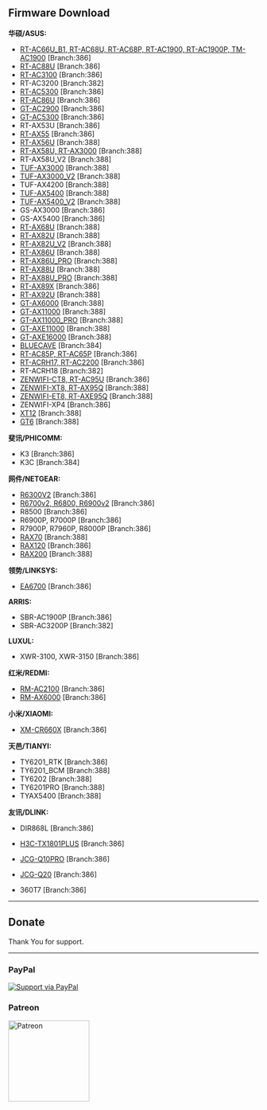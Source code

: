 Firmware Download
-----------------
**华硕/ASUS:**

 * [RT-AC66U_B1, RT-AC68U, RT-AC68P, RT-AC1900, RT-AC1900P, TM-AC1900](https://mega.nz/folder/RU8yWTwR#CARSgNhGHVswk_F3os21Vw)  [Branch:386]
 * [RT-AC88U](https://mega.nz/folder/EBFlxSyJ#rfB2pGgG_UGreFXNuM_iuA)  [Branch:386]
 * [RT-AC3100](https://mega.nz/folder/gQ00DZKC#U-4oGEOW1LXvL5xYPprLxQ) [Branch:386]
 * RT-AC3200 [Branch:382]
 * [RT-AC5300](https://mega.nz/folder/QRtVhSSb#Vsg69evoJMn5iFzjLVgQXg) [Branch:386]
 * [RT-AC86U](https://mega.nz/folder/MAVRHCQY#MURd2OUURo4rBhEkDGlo5Q) [Branch:386]
 * [GT-AC2900](https://mega.nz/folder/NF0wwaIA#e0VUxrey2fZzCnKUlFNmrg) [Branch:386]
 * [GT-AC5300](https://mega.nz/folder/pRt1mIpK#_i40UQFawo2ZXO3lHfgfnw) [Branch:386]
 * RT-AX53U [Branch:386]
 * [RT-AX55](https://mega.nz/folder/8Q9BiR4I#wnZt16fCcqwEearvAtHO0A) [Branch:386]
 * [RT-AX56U](https://mega.nz/folder/xY1EFACB#N8Ks3KgA1UtIp-kK79SNbQ) [Branch:388]
 * [RT-AX58U, RT-AX3000](https://mega.nz/folder/5Z93jC4L#sE4tRyO431Aisu10Ifz_9A) [Branch:388]
 * RT-AX58U_V2 [Branch:388]
 * [TUF-AX3000](https://mega.nz/folder/0EUwRTYJ#a1ZdzjONXRt5gpeJ171xbA) [Branch:388]
 * [TUF-AX3000_V2](https://mega.nz/folder/dVN2xSRJ#NixxO1uhRvGmFLL7IOAqeA) [Branch:388]
 * TUF-AX4200 [Branch:388]
 * [TUF-AX5400](https://mega.nz/folder/xYExCKCL#_UKquRyii3znSAH5zM0uyA) [Branch:388]
 * [TUF-AX5400_V2](https://mega.nz/folder/AcEiTKyL#Wb3DLGeY6PgVp67E6S3NNA) [Branch:388]
 * GS-AX3000 [Branch:386]
 * GS-AX5400 [Branch:386]
 * [RT-AX68U](https://mega.nz/folder/1FckAKgL#lwOgpkd5mP2qP8b27jUwdg) [Branch:388]
 * [RT-AX82U](https://mega.nz/folder/IN8lAK7I#Fv7LWqcu2xeARQeFdL1S2A) [Branch:388]
 * [RT-AX82U_V2](https://mega.nz/folder/tYNmRAiK#-5fpyRRWm-r6k5LOVPgz1w) [Branch:388]
 * [RT-AX86U](https://mega.nz/folder/EYcVXS4Y#7zCbDAwyHqpV9zcVPXAHYA) [Branch:388]
 * [RT-AX86U_PRO](https://mega.nz/folder/FJcHETbQ#jYDJEjkuTZquFv1lf_UNKg) [Branch:388]
 * [RT-AX88U](https://mega.nz/folder/YJVknICI#NFeqf8QB-GGwGHit5mguXA) [Branch:388]
 * [RT-AX88U_PRO](https://mega.nz/folder/IYFSmaBA#4-4jl7kGvFeH_u2INaEVsQ) [Branch:388]
 * [RT-AX89X](https://mega.nz/folder/QVcg1TbT#FZEuVxWJQejBJj2tEiur-w) [Branch:386]
 * [RT-AX92U](https://mega.nz/folder/4M8zRKLL#LuPQEH2hGuYGfSGshBgQNg) [Branch:388]
 * [GT-AX6000](https://mega.nz/folder/IQ0BybJQ#39e7wWVhGyXQvAoQ4pT5Kw) [Branch:388]
 * [GT-AX11000](https://mega.nz/folder/UQUShKKB#S4oFHblq6VjqbxnMfqWXmQ) [Branch:388]
 * [GT-AX11000_PRO](https://mega.nz/folder/1BFBiaBJ#5_yhcYbvKmEWA139R6nDHQ) [Branch:388]
 * [GT-AXE11000](https://mega.nz/folder/5AFUHaxC#jTmJFAinp1g-gEQ2oKMxLQ) [Branch:388]
 * [GT-AXE16000](https://mega.nz/folder/ER9ljQDY#d3amSZM6F4K_mWYj4tuGNg) [Branch:388]
 * [BLUECAVE](https://mega.nz/folder/kQ1wFKpR#W1b6VzWymADrqRO9Hhemnw) [Branch:384]
 * [RT-AC85P, RT-AC65P](https://mega.nz/folder/FZ9xVK6K#WvvfkZSaKa-sepGN3Rw7ng) [Branch:386]
 * [RT-ACRH17, RT-AC2200](https://mega.nz/folder/BB9xDQxR#eLYYJfN3_zQkyqt0WHYRmQ) [Branch:386]
 * RT-ACRH18 [Branch:382]
 * [ZENWIFI-CT8, RT-AC95U](https://mega.nz/folder/JdFXVZRY#Qtj2DAuBK2Lv0wLIgP7ZRg) [Branch:386]
 * [ZENWIFI-XT8, RT-AX95Q](https://mega.nz/folder/IEMQVAxL#K35LQgqZmVRJR6gsR2PNqw) [Branch:388]
 * [ZENWIFI-ET8, RT-AXE95Q](https://mega.nz/folder/cVsQ0IQB#VuCX-UWRjLm-RdJiR_5lXg) [Branch:388]
 * ZENWIFI-XP4 [Branch:386]
 * [XT12](https://mega.nz/folder/UANUBJpZ#2-zavtjy3NJdTXAhSROA5Q) [Branch:388]
 * [GT6](https://mega.nz/folder/gUsmmRLJ#FBNGK9d1IaVYlm5_9JlqLA) [Branch:388]




**斐讯/PHICOMM:**

* K3 [Branch:386]
* K3C [Branch:384]


**网件/NETGEAR:**

* [R6300V2](https://mega.nz/folder/tc0yCZzL#R5TyLYoNBrXAWEKNTJdgOg) [Branch:386]
* [R6700v2, R6800, R6900v2](https://mega.nz/folder/0Y92XLCR#CwHXRNLOBelaLVk3TyxvmQ) [Branch:386]
* R8500 [Branch:386]
* R6900P, R7000P [Branch:386]
* R7900P, R7960P, R8000P [Branch:386]
* [RAX70](https://mega.nz/folder/5YlgiaCR#yk9o_GzmCWwzrpopNW0b0g) [Branch:388]
* [RAX120](https://mega.nz/folder/1NkRlCZY#8JOs5d02yJgRFov2wxbziA) [Branch:386]
* [RAX200](https://mega.nz/folder/lVdHmaKQ#Hm3_tI0LMmd0urQt_GHnkw) [Branch:388]



**领势/LINKSYS:**

* [EA6700](https://mega.nz/folder/RFtCTTaS#ezM3Ihig0pIKwEUc6y0dOQ)  [Branch:386]


**ARRIS:**

* SBR-AC1900P [Branch:386]
* SBR-AC3200P [Branch:382]


**LUXUL:**

* XWR-3100, XWR-3150 [Branch:386]


**红米/REDMI:**

* [RM-AC2100](https://mega.nz/folder/9BtXVCRY#laNmbn13RO8mqd5tVTasZQ) [Branch:386]
* [RM-AX6000](https://mega.nz/folder/YY9j3JjD#ZHC8WLnNtVrjN7TDQvgAmw) [Branch:386]

**小米/XIAOMI:**

* [XM-CR660X](https://mega.nz/folder/4MUG0TgT#X-Qww0XyfNV1lt1o_7xviA) [Branch:386]



**天邑/TIANYI:**

* TY6201_RTK [Branch:386]
* TY6201_BCM [Branch:388]
* TY6202 [Branch:388]
* TY6201PRO [Branch:388]
* TYAX5400 [Branch:388]



**友讯/DLINK:**

* DIR868L [Branch:386]


* [H3C-TX1801PLUS](https://mega.nz/folder/lI1QgbjB#Dgqr-pAUj3duAF1idGUw-g) [Branch:386]
* [JCG-Q10PRO](https://mega.nz/folder/oYciVZRQ#5r5X6nRx3ycbrAirzVaRtA) [Branch:386]
* [JCG-Q20](https://mega.nz/folder/VdcGjK7R#pCz9sSoThqur5aeEcTzDuQ) [Branch:386]
* 360T7 [Branch:386]


-----------------

## Donate

Thank You for support.

-----------------

### PayPal

[![Support via PayPal](https://cdn.rawgit.com/twolfson/paypal-github-button/1.0.0/dist/button.svg)](https://paypal.me/paldier9/)


### Patreon

<a href="https://www.patreon.com/swrtdev">
<img src="https://sebastianlandwehr.com/images/patreon.svg" alt="Patreon" width="163">
</a>

